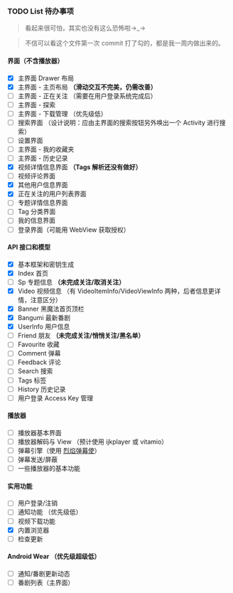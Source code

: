 ### TODO List 待办事项

> 看起来很可怕，其实也没有这么恐怖啦→_→

> 不信可以看这个文件第一次 commit 打了勾的，都是我一周内做出来的。

#### 界面（不含播放器）

- [x] 主界面 Drawer 布局
- [x] 主界面 - 主页布局 **（滑动交互不完美，仍需改善）**
- [ ] 主界面 - 正在关注 （需要在用户登录系统完成后）
- [ ] 主界面 - 探索
- [ ] 主界面 - 下载管理 （优先级低）
- [ ] 搜索界面 （设计说明：应由主界面的搜索按钮另外唤出一个 Activity 进行搜索）
- [ ] 设置界面
- [ ] 主界面 - 我的收藏夹
- [ ] 主界面 - 历史记录
- [x] 视频详情信息界面 **（Tags 解析还没有做好）**
- [ ] 视频评论界面
- [x] 其他用户信息界面
- [x] 正在关注的用户列表界面
- [ ] 专题详情信息界面
- [ ] Tag 分类界面
- [ ] 我的信息界面
- [ ] 登录界面（可能用 WebView 获取授权）

#### API 接口和模型

- [x] 基本框架和密钥生成
- [x] Index 首页
- [ ] Sp 专题信息 **（未完成关注/取消关注）**
- [x] Video 视频信息 （有 VideoItemInfo/VideoViewInfo 两种，后者信息更详情，注意区分）
- [x] Banner 黑魔法首页顶栏
- [x] Bangumi 最新番剧
- [x] UserInfo 用户信息
- [ ] Friend 朋友 **（未完成关注/悄悄关注/黑名单）**
- [ ] Favourite 收藏
- [ ] Comment 弹幕
- [ ] Feedback 评论
- [ ] Search 搜索
- [ ] Tags 标签
- [ ] History 历史记录
- [ ] 用户登录 Access Key 管理

#### 播放器

- [ ] 播放器基本界面
- [ ] 播放器解码与 View （预计使用 ijkplayer 或 vitamio）
- [ ] 弹幕引擎（使用 [烈焰弹幕使](https://github.com/bilibili/DanmakuFlameMaster)）
- [ ] 弹幕发送/屏蔽
- [ ] 一些播放器的基本功能

#### 实用功能

- [ ] 用户登录/注销
- [ ] 通知功能 （优先级低）
- [ ] 视频下载功能
- [x] 内置浏览器
- [ ] 检查更新

#### Android Wear （优先级超级低）

- [ ] 通知/番剧更新动态
- [ ] 番剧列表（主界面）

